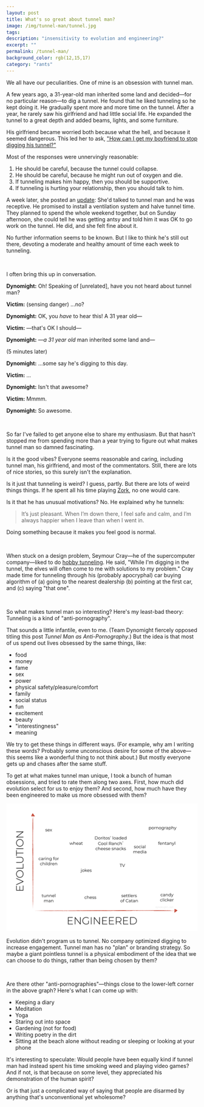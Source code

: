 ```yaml
---
layout: post
title: What's so great about tunnel man?
image: /img/tunnel-man/tunnel.jpg
tags: 
description: "insensitivity to evolution and engineering?"
excerpt: ""
permalink: /tunnel-man/
background_color: rgb(12,15,17)
category: "rants"
---
```


We all have our peculiarities. One of mine is an obsession with tunnel man.

A few years ago, a 31-year-old man inherited some land and decided—for no particular reason—to dig a tunnel. He found that he liked tunneling so he kept doing it. He gradually spent more and more time on the tunnel. After a year, he rarely saw his girlfriend and had little social life. He expanded the tunnel to a great depth and added beams, lights, and some furniture.

His girlfriend became worried both because what the hell, and because it seemed dangerous. This led her to ask, ["How can I get my boyfriend to stop digging his tunnel?"](https://old.reddit.com/r/Advice/comments/u3qipy/how_can_i_get_my_boyfriend_to_stop_digging_his/)

Most of the responses were unnervingly reasonable:

1. He should be careful, because the tunnel could collapse.
2. He should be careful, because he might run out of oxygen and die.
3. If tunneling makes him happy, then you should be supportive.
4. If tunneling is hurting your relationship, then you should talk to him.

A week later, she posted an [update](https://old.reddit.com/r/BestofRedditorUpdates/comments/u6a3qp/oop_asks_how_can_i_get_my_boyfriend_to_stop/): She'd talked to tunnel man and he was receptive. He promised to install a ventilation system and halve tunnel time. They planned to spend the whole weekend together, but on Sunday afternoon, she could tell he was getting antsy and told him it was OK to go work on the tunnel. He did, and she felt fine about it.

No further information seems to be known. But I like to think he's still out there, devoting a moderate and healthy amount of time each week to tunneling.

<br>

I often bring this up in conversation.

**Dynomight:** Oh! Speaking of [unrelated], have you not heard about tunnel man?

**Victim:** (sensing danger) ...no?

**Dynomight:** OK, you *have* to hear this! A 31 year old—

**Victim:** —that's OK I should—

**Dynomight:** —*a 31 year old* man inherited some land and—

(5 minutes later)

**Dynomight:** ...some say he's digging to this day.

**Victim:** ...

**Dynomight:** Isn't that awesome?

**Victim:** Mmmm.

**Dynomight:** So awesome.

<br>

So far I've failed to get anyone else to share my enthusiasm. But that hasn't stopped me from spending more than a year trying to figure out what makes tunnel man so damned fascinating.

Is it the good vibes? Everyone seems reasonable and caring, including tunnel man, his girlfriend, and most of the commentators. Still, there are lots of nice stories, so this surely isn't the explanation.

Is it just that tunneling is weird? I guess, partly. But there are lots of weird things things. If he spent all his time playing [Zork](https://en.wikipedia.org/wiki/Zork), no one would care.

Is it that he has unusual motivations? No. He explained why he tunnels:

> It’s just pleasant. When I’m down there, I feel safe and calm, and I’m always happier when I leave than when I went in.

Doing something because it makes you feel good is normal.

<br>

When stuck on a design problem, Seymour Cray—he of the supercomputer company—liked to do [hobby tunneling](https://en.wikipedia.org/wiki/Hobby_tunneling). He said, "While I'm digging in the tunnel, the elves will often come to me with solutions to my problem." Cray made time for tunneling through his (probably apocryphal) car buying algorithm of (a) going to the nearest dealership (b) pointing at the first car, and (c) saying "that one".

<br>

So what makes tunnel man so interesting? Here's my least-bad theory: Tunneling is a kind of "anti-pornography".

That sounds a little infantile, even to me. (Team Dynomight fiercely opposed titling this post *Tunnel Man as Anti-Pornography*.) But the idea is that most of us spend out lives obsessed by the same things, like:

* food
* money
* fame
* sex
* power
* physical safety/pleasure/comfort
* family
* social status
* fun
* excitement
* beauty
* "interestingness"
* meaning

We try to get these things in different ways. (For example, why am I writing these words? Probably some unconscious desire for some of the above—this seems like a wonderful thing to not think about.) But mostly everyone gets up and chases after the same stuff.

To get at what makes tunnel man unique, I took a bunch of human obsessions, and tried to rate them along two axes. First, how much did evolution select for us to enjoy them? And second, how much have they been engineered to make us more obsessed with them?

![evolution vs. engineered](/img/tunnel-man/axes.svg)

Evolution didn't program us to tunnel. No company optimized digging to increase engagement. Tunnel man has no "plan" or branding strategy. So maybe a giant pointless tunnel is a physical embodiment of the idea that we can choose to do things, rather than being chosen by them?

<br>

Are there other "anti-pornographies"—things close to the lower-left corner in the above graph? Here's what I can come up with:

* Keeping a diary
* Meditation
* Yoga
* Staring out into space
* Gardening (not for food)
* Writing poetry in the dirt
* Sitting at the beach alone without reading or sleeping or looking at your phone

It's interesting to speculate: Would people have been equally kind if tunnel man had instead spent his time smoking weed and playing video games? And if not, is that because on some level, they appreciated his demonstration of the human spirit?

Or is that just a complicated way of saying that people are disarmed by anything that's unconventional yet wholesome?